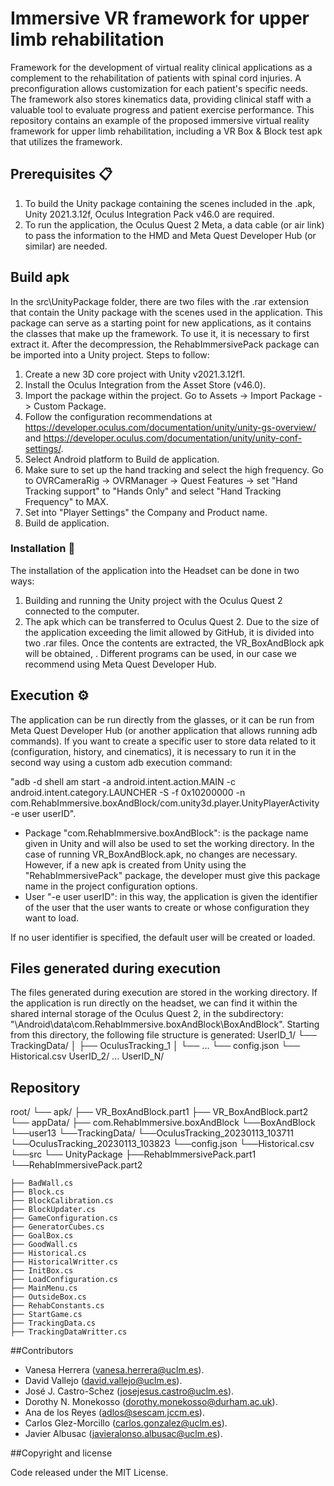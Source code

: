 # Immersive VR framework for upper limb rehabilitation

Framework for the development of virtual reality clinical applications as a complement to the rehabilitation of patients with spinal cord injuries. 
A preconfiguration allows customization for each patient's specific needs. 
The framework also stores kinematics data, providing clinical staff with a valuable tool to evaluate progress and patient exercise performance. This repository contains an example of the proposed immersive virtual reality framework for upper limb rehabilitation, including a VR Box & Block test apk that utilizes the framework.

## Prerequisites 📋

1. To build the Unity package containing the scenes included in the .apk, Unity 2021.3.12f, Oculus Integration Pack v46.0 are required.
2. To run the application, the Oculus Quest 2 Meta, a data cable (or air link) to pass the information to the HMD and Meta Quest Developer Hub (or similar) are needed.

## Build apk

In the src\UnityPackage folder, there are two files with the .rar extension that contain the Unity package with the scenes used in the application. This package can serve as a starting point for new applications, as it contains the classes that make up the framework. To use it, it is necessary to first extract it. After the decompression, the RehabImmersivePack package can be imported into a Unity project. 
Steps to follow:
1. Create a new 3D core project with Unity v2021.3.12f1.
2. Install the Oculus Integration from the Asset Store (v46.0).
3. Import the package within the project. Go to Assets -> Import Package -> Custom Package.
4. Follow the configuration recommendations at https://developer.oculus.com/documentation/unity/unity-gs-overview/ and  https://developer.oculus.com/documentation/unity/unity-conf-settings/.
5. Select Android platform to Build de application.
6. Make sure to set up the hand tracking and select the high frequency. Go to OVRCameraRig -> OVRManager -> Quest Features -> set "Hand Tracking support" to "Hands Only" and select "Hand Tracking Frequency" to MAX.
7. Set into "Player Settings" the Company and Product name. 
8. Build de application.



### Installation 🔧

The installation of the application into the Headset can be done in two ways:

1. Building and running the Unity project with the Oculus Quest 2 connected to the computer.
2. The apk which can be transferred to Oculus Quest 2. Due to the size of the application exceeding the limit allowed by GitHub, it is divided into two .rar files. Once the contents are extracted, the VR_BoxAndBlock apk will be obtained, . Different programs can be used, in our case we recommend using Meta Quest Developer Hub.

## Execution ⚙️

The application can be run directly from the glasses, or it can be run from Meta Quest Developer Hub (or another application that allows running adb commands). If you want to create a specific user to store data related to it (configuration, history, and cinematics), it is necessary to run it in the second way using a custom adb execution command: 

"adb -d shell am start -a android.intent.action.MAIN -c android.intent.category.LAUNCHER -S -f 0x10200000 -n com.RehabImmersive.boxAndBlock/com.unity3d.player.UnityPlayerActivity -e user userID".

- Package "com.RehabImmersive.boxAndBlock": is the package name given in Unity and will also be used to set the working directory. In the case of running VR_BoxAndBlock.apk, no changes are necessary. However, if a new apk is created from Unity using the "RehabImmersivePack" package, the developer must give this package name in the project configuration options.
- User "-e user userID": in this way, the application is given the identifier of the user that the user wants to create or whose configuration they want to load.

If no user identifier is specified, the default user will be created or loaded.

## Files generated during execution 

The files generated during execution are stored in the working directory. If the application is run directly on the headset, we can find it within the shared internal storage of the Oculus Quest 2, in the subdirectory: "\Android\data\com.RehabImmersive.boxAndBlock\BoxAndBlock".
Starting from this directory, the following file structure is generated:
UserID_1/
└── TrackingData/
    │   ├── OculusTracking_1
    │   └── ...
    └── config.json
    └── Historical.csv
UserID_2/
...
UserID_N/

## Repository

root/
└── apk/
     ├── VR_BoxAndBlock.part1
	 ├── VR_BoxAndBlock.part2
 └── appData/
     ├── com.RehabImmersive.boxAndBlock
	            └──BoxAndBlock
				 └──user13
				      └──TrackingData/
						    └──OculusTracking_20230113_103711
						    └──OculusTracking_20230113_103823
					  └──config.json
					  └──Historical.csv
└──src 
	└── UnityPackage
				├──RehabImmersivePack.part1
				└──RehabImmersivePack.part2
		
	├── BadWall.cs
	├── Block.cs
	├── BlockCalibration.cs
	├── BlockUpdater.cs
	├── GameConfiguration.cs
	├── GeneratorCubes.cs
	├── GoalBox.cs
	├── GoodWall.cs
	├── Historical.cs
	├── HistoricalWritter.cs
	├── InitBox.cs
	├── LoadConfiguration.cs
	├── MainMenu.cs
	├── OutsideBox.cs 
	├── RehabConstants.cs
	├── StartGame.cs
	├── TrackingData.cs
	├── TrackingDataWritter.cs
	

##Contributors

- Vanesa Herrera (vanesa.herrera@uclm.es).
- David Vallejo (david.vallejo@uclm.es).
- José J. Castro-Schez (josejesus.castro@uclm.es).
- Dorothy N. Monekosso (dorothy.monekosso@durham.ac.uk).
- Ana de los Reyes (adlos@sescam.jccm.es).
- Carlos Glez-Morcillo (carlos.gonzalez@uclm.es).
- Javier Albusac (javieralonso.albusac@uclm.es).

##Copyright and license

Code released under the MIT License.
					  
				


